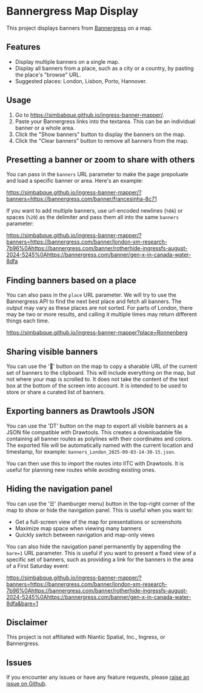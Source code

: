 # Bannergress Map Display

This project displays banners from [Bannergress](https://bannergress.com) on a map.

## Features

- Display multiple banners on a single map.
- Display all banners from a place, such as a city or a country, by pasting the place's "browse" URL.
- Suggested places: London, Lisbon, Porto, Hannover.

## Usage

1. Go to https://simbabque.github.io/ingress-banner-mapper/.
2. Paste your Bannergress links into the textarea. This can be an individual banner or a whole area.
3. Click the "Show banners" button to display the banners on the map.
4. Click the "Clear banners" button to remove all banners from the map.


## Presetting a banner or zoom to share with others

You can pass in the `banners` URL parameter to make the page prepoluate and load a specific banner or area. Here's an example:

https://simbabque.github.io/ingress-banner-mapper/?banners=https://bannergress.com/banner/francesinha-8c71

If you want to add multiple banners, use url-encoded newlines (`%0A`) or spaces (`%20`) as the delimiter and pass them all into the same `banners` parameter: 

https://simbabque.github.io/ingress-banner-mapper/?banners=https://bannergress.com/banner/london-xm-research-7b96%0Ahttps://bannergress.com/banner/rotherhide-ingressfs-august-2024-5245%0Ahttps://bannergress.com/banner/gen-x-in-canada-water-8dfa

## Finding banners based on a place

You can also pass in the `place` URL parameter. We will try to use the Bannergress API to find the next best place and fetch all banners. The output may vary as these places are not sorted. For parts of London, there may be two or more results, and calling it multiple times may return different things each time.

https://simbabque.github.io/ingress-banner-mapper?place=Ronnenberg

## Sharing visible banners

You can use the '🔗' button on the map to copy a sharable URL of the current set of banners to the clipboard. This will include
everything on the map, but not where your map is scrolled to. It does not take the content of the text box at the bottom of the
screen into account. It is intended to be used to store or share a curated list of banners.

## Exporting banners as Drawtools JSON

You can use the 'DT' button on the map to export all visible banners as a JSON file compatible with Drawtools. This creates a downloadable file containing all banner routes as polylines with their coordinates and colors. The exported file will be automatically named with the current location and timestamp, for example: `banners_London_2025-09-03-14-30-15.json`.

You can then use this to import the routes into IITC with Drawtools. It is useful for planning new routes while avoiding existing ones.

## Hiding the navigation panel

You can use the '☰' (hamburger menu) button in the top-right corner of the map to show or hide the navigation panel. This is useful when you want to:

- Get a full-screen view of the map for presentations or screenshots
- Maximize map space when viewing many banners
- Quickly switch between navigation and map-only views

You can also hide the navigation panel permanently by appending the `bare=1` URL parameter. This is useful if you want to present a fixed view of a specific set of banners, such as providing a link for the banners in the area of a First Saturday event:

https://simbabque.github.io/ingress-banner-mapper/?banners=https://bannergress.com/banner/london-xm-research-7b96%0Ahttps://bannergress.com/banner/rotherhide-ingressfs-august-2024-5245%0Ahttps://bannergress.com/banner/gen-x-in-canada-water-8dfa&bare=1

## Disclaimer

This project is not affiliated with Niantic Spatial, Inc., Ingress, or Bannergress.

## Issues

If you encounter any issues or have any feature requests, please [raise an issue on Github](https://github.com/simbabque/ingress-banner-mapper/issues).